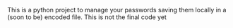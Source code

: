 This is a python project to manage your passwords saving them locally in a (soon to be) encoded file.
This is not the final code yet
